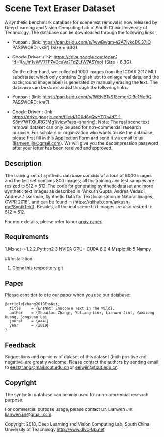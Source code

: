 # Scene Text Eraser Dataset

  A synthetic benchmark database for scene text removal is now released by Deep Learning and Vision Computing Lab of South China University of Technology. The database can be downloaded through the following links:
* Yunpan : (link: https://pan.baidu.com/s/1wwBwgm-n2A7iykoD0i37iQ PASSWORD: vk8f) (Size = 6.3G).
* Google Driver: (link: https://drive.google.com/open?id=1l_yJm1vWV7TF7vDcaVa7FqZLfW7ASYeo) (Size = 6.3G).

  On the other hand, we collected 1000 images from the ICDAR 2017 MLT subdataset which only contains English text to enlarge real data, and the background image(label) is generated by manually erasing the text. The database can be downloaded through the following links:
 * Yunpan : (link: https://pan.baidu.com/s/1WBvB1kS1BcmgrDi9c1Me9Q PASSWORD: knr7).
 * Google Driver : (link: https://drive.google.com/file/d/1G0d6yQwYEDhJdZH-S8mYWTXltJRG3Mg1/view?usp=sharing).
  Note: The real scene text removal dataset can only be used for non-commercial research purpose. For scholars or organization who wants to use the database, please first fill in this [Application Form](https://github.com/HCIILAB/Scene-Text-Removal/blob/master/Application_Form_for_Using_Scene_Text_Removal.docx) and send it via email to us (lianwen.jin@gmail.com). We will give you the decompression password after your letter has been received and approved. 
## Description

The training set of synthetic database consists of a total of 8000 images and the test set contains 800 images; all the training and test samples are resized to 512 × 512. The code for generating synthetic dataset and more synthetic text images as described in “Ankush Gupta, Andrea Vedaldi, Andrew Zisserman, Synthetic Data for Text localisation in Natural Images, CVPR 2016", and can be found in (https://github.com/ankush-me/SynthText).
Besides, all the real scene text images are also resized to 512 × 512.

For more details, please refer to our [arxiv paper](http://arxiv.org/abs/1812.00723).

## Requirements

1.Mxnet==1.2
2.Python2
3 NVIDA GPU+ CUDA 8.0
4 Matplotlib
5 Numpy

##Installation
  1. Clone this respository
     git

## Paper

Please consider to cite our paper when you use our database:
```
@article{zhang2019EnsNet,
  title     = {EnsNet: Ensconce Text in the Wild},
  author    = {Shuaitao Zhang∗, Yuliang Liu∗, Lianwen Jin†, Yaoxiong Huang, Songxuan Lai
  joural    = {AAAI}
  year      = {2019}
}
```
## Feedback

Suggestions and opinions of dataset of this dataset (both positive and negative) are greatly welcome. Please contact the authors by sending email to eestzhang@mail.scut.edu.cn  or eelwjin@scut.edu.cn.

## Copyright

The synthetic database can be only used for non-commercial research purpose. 

For commercial purpose usage, please contact Dr. Lianwen Jin: lianwen.jin@gmail.com.

Copyright 2018, Deep Learning and Vision Computing Lab, South China University of Teacnology.http://www.dlvc-lab.net
